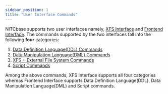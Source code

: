 ```yaml
---
sidebar_position: 1
title: "User Interface Commands"
---
```


NITCbase supports two user interfaces namely, [XFS Interface](../Misc/XFS%20Interface.md) and [Frontend Interface](../Design/Frontend.md). The commands supported by the two interfaces fall into the following **four** categories:

1. [Data Definition Language(DDL) Commands ](./ddl.md)
2. [Data Manipulation Language(DML) Commands](./dml.md)
3. [XFS + External File System Commands](./efs.md)
4. [Script Commands](./script-cmds.md)

Among the above commands, XFS Interface supports all four categories whereas Frontend Interface supports Data Definition Language(DDL), Data Manipulation Language(DML) and Script commands.
